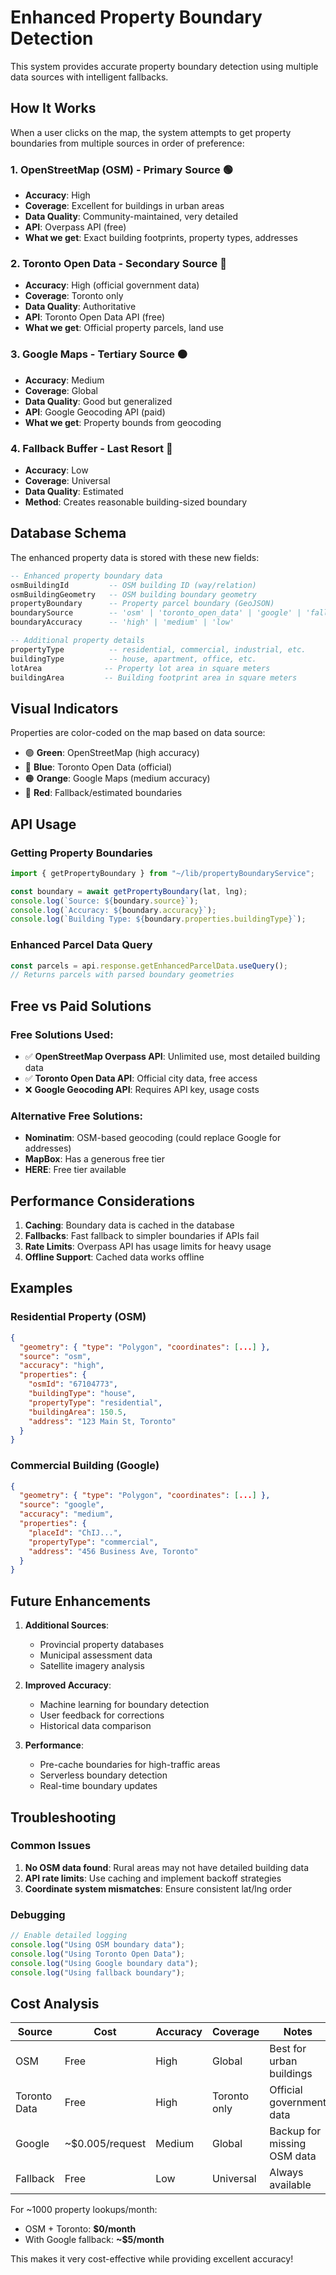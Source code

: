 # Enhanced Property Boundary Detection

This system provides accurate property boundary detection using multiple data sources with intelligent fallbacks.

## How It Works

When a user clicks on the map, the system attempts to get property boundaries from multiple sources in order of preference:

### 1. OpenStreetMap (OSM) - **Primary Source** 🟢

- **Accuracy**: High
- **Coverage**: Excellent for buildings in urban areas
- **Data Quality**: Community-maintained, very detailed
- **API**: Overpass API (free)
- **What we get**: Exact building footprints, property types, addresses

### 2. Toronto Open Data - **Secondary Source** 🔵

- **Accuracy**: High (official government data)
- **Coverage**: Toronto only
- **Data Quality**: Authoritative
- **API**: Toronto Open Data API (free)
- **What we get**: Official property parcels, land use

### 3. Google Maps - **Tertiary Source** 🟠

- **Accuracy**: Medium
- **Coverage**: Global
- **Data Quality**: Good but generalized
- **API**: Google Geocoding API (paid)
- **What we get**: Property bounds from geocoding

### 4. Fallback Buffer - **Last Resort** 🔴

- **Accuracy**: Low
- **Coverage**: Universal
- **Data Quality**: Estimated
- **Method**: Creates reasonable building-sized boundary

## Database Schema

The enhanced property data is stored with these new fields:

```sql
-- Enhanced property boundary data
osmBuildingId         -- OSM building ID (way/relation)
osmBuildingGeometry   -- OSM building boundary geometry
propertyBoundary      -- Property parcel boundary (GeoJSON)
boundarySource        -- 'osm' | 'toronto_open_data' | 'google' | 'fallback'
boundaryAccuracy      -- 'high' | 'medium' | 'low'

-- Additional property details
propertyType          -- residential, commercial, industrial, etc.
buildingType          -- house, apartment, office, etc.
lotArea              -- Property lot area in square meters
buildingArea         -- Building footprint area in square meters
```

## Visual Indicators

Properties are color-coded on the map based on data source:

- 🟢 **Green**: OpenStreetMap (high accuracy)
- 🔵 **Blue**: Toronto Open Data (official)
- 🟠 **Orange**: Google Maps (medium accuracy)
- 🔴 **Red**: Fallback/estimated boundaries

## API Usage

### Getting Property Boundaries

```typescript
import { getPropertyBoundary } from "~/lib/propertyBoundaryService";

const boundary = await getPropertyBoundary(lat, lng);
console.log(`Source: ${boundary.source}`);
console.log(`Accuracy: ${boundary.accuracy}`);
console.log(`Building Type: ${boundary.properties.buildingType}`);
```

### Enhanced Parcel Data Query

```typescript
const parcels = api.response.getEnhancedParcelData.useQuery();
// Returns parcels with parsed boundary geometries
```

## Free vs Paid Solutions

### Free Solutions Used:

- ✅ **OpenStreetMap Overpass API**: Unlimited use, most detailed building data
- ✅ **Toronto Open Data API**: Official city data, free access
- ❌ **Google Geocoding API**: Requires API key, usage costs

### Alternative Free Solutions:

- **Nominatim**: OSM-based geocoding (could replace Google for addresses)
- **MapBox**: Has a generous free tier
- **HERE**: Free tier available

## Performance Considerations

1. **Caching**: Boundary data is cached in the database
2. **Fallbacks**: Fast fallback to simpler boundaries if APIs fail
3. **Rate Limits**: Overpass API has usage limits for heavy usage
4. **Offline Support**: Cached data works offline

## Examples

### Residential Property (OSM)

```json
{
  "geometry": { "type": "Polygon", "coordinates": [...] },
  "source": "osm",
  "accuracy": "high",
  "properties": {
    "osmId": "67104773",
    "buildingType": "house",
    "propertyType": "residential",
    "buildingArea": 150.5,
    "address": "123 Main St, Toronto"
  }
}
```

### Commercial Building (Google)

```json
{
  "geometry": { "type": "Polygon", "coordinates": [...] },
  "source": "google",
  "accuracy": "medium",
  "properties": {
    "placeId": "ChIJ...",
    "propertyType": "commercial",
    "address": "456 Business Ave, Toronto"
  }
}
```

## Future Enhancements

1. **Additional Sources**:

   - Provincial property databases
   - Municipal assessment data
   - Satellite imagery analysis

2. **Improved Accuracy**:

   - Machine learning for boundary detection
   - User feedback for corrections
   - Historical data comparison

3. **Performance**:
   - Pre-cache boundaries for high-traffic areas
   - Serverless boundary detection
   - Real-time boundary updates

## Troubleshooting

### Common Issues

1. **No OSM data found**: Rural areas may not have detailed building data
2. **API rate limits**: Use caching and implement backoff strategies
3. **Coordinate system mismatches**: Ensure consistent lat/lng order

### Debugging

```typescript
// Enable detailed logging
console.log("Using OSM boundary data");
console.log("Using Toronto Open Data");
console.log("Using Google boundary data");
console.log("Using fallback boundary");
```

## Cost Analysis

| Source       | Cost            | Accuracy | Coverage     | Notes                       |
| ------------ | --------------- | -------- | ------------ | --------------------------- |
| OSM          | Free            | High     | Global       | Best for urban buildings    |
| Toronto Data | Free            | High     | Toronto only | Official government data    |
| Google       | ~$0.005/request | Medium   | Global       | Backup for missing OSM data |
| Fallback     | Free            | Low      | Universal    | Always available            |

For ~1000 property lookups/month:

- OSM + Toronto: **$0/month**
- With Google fallback: **~$5/month**

This makes it very cost-effective while providing excellent accuracy!
